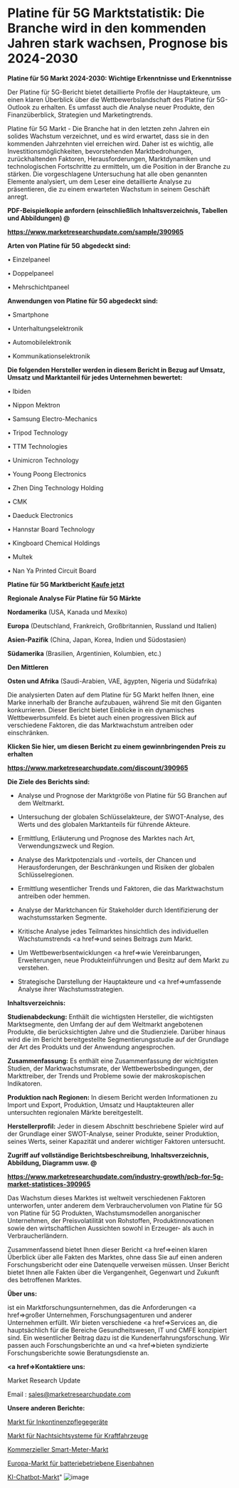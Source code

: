 # Platine für 5G Marktstatistik: Die Branche wird in den kommenden Jahren stark wachsen, Prognose bis 2024-2030

<strong>Platine für 5G Markt 2024-2030: Wichtige Erkenntnisse und Erkenntnisse</strong>

Der Platine für 5G-Bericht bietet detaillierte Profile der Hauptakteure, um einen klaren Überblick über die Wettbewerbslandschaft des Platine für 5G-Outlook zu erhalten. Es umfasst auch die Analyse neuer Produkte, den Finanzüberblick, Strategien und Marketingtrends.

Platine für 5G Markt - Die Branche hat in den letzten zehn Jahren ein solides Wachstum verzeichnet, und es wird erwartet, dass sie in den kommenden Jahrzehnten viel erreichen wird. Daher ist es wichtig, alle Investitionsmöglichkeiten, bevorstehenden Marktbedrohungen, zurückhaltenden Faktoren, Herausforderungen, Marktdynamiken und technologischen Fortschritte zu ermitteln, um die Position in der Branche zu stärken. Die vorgeschlagene Untersuchung hat alle oben genannten Elemente analysiert, um dem Leser eine detaillierte Analyse zu präsentieren, die zu einem erwarteten Wachstum in seinem Geschäft anregt.



<strong><b>PDF-Beispielkopie anfordern (einschließlich Inhaltsverzeichnis, Tabellen und Abbildungen) @ </b></strong>

<strong><a href=https://www.marketresearchupdate.com/sample/390965>

<strong>https://www.marketresearchupdate.com/sample/390965</u></a></strong></strong>



<strong>Arten von Platine für 5G abgedeckt sind:</strong>

• Einzelpaneel

• Doppelpaneel

• Mehrschichtpaneel



<strong>Anwendungen von Platine für 5G abgedeckt sind:</strong>

• Smartphone

• Unterhaltungselektronik

• Automobilelektronik

• Kommunikationselektronik



<strong>Die folgenden Hersteller werden in diesem Bericht in Bezug auf Umsatz, Umsatz und Marktanteil für jedes Unternehmen bewertet:</strong>

• Ibiden

• Nippon Mektron

• Samsung Electro-Mechanics

• Tripod Technology

• TTM Technologies

• Unimicron Technology

• Young Poong Electronics

• Zhen Ding Technology Holding

• CMK

• Daeduck Electronics

• Hannstar Board Technology

• Kingboard Chemical Holdings

• Multek

• Nan Ya Printed Circuit Board



<strong>Platine für 5G Marktbericht <a href=https://www.marketresearchupdate.com/buynow/390965>Kaufe jetzt</a></strong>



<strong>Regionale Analyse Für Platine für 5G Märkte</strong>



<strong>Nordamerika</strong> (USA, Kanada und Mexiko)



<strong>Europa</strong> (Deutschland, Frankreich, Großbritannien, Russland und Italien)



<strong>Asien-Pazifik</strong> (China, Japan, Korea, Indien und Südostasien)



<strong>Südamerika</strong> (Brasilien, Argentinien, Kolumbien, etc.)



<strong>Den Mittleren</strong> 

<strong>Osten und Afrika</strong> (Saudi-Arabien, VAE, ägypten, Nigeria und Südafrika)

Die analysierten Daten auf dem Platine für 5G Markt helfen Ihnen, eine Marke innerhalb der Branche aufzubauen, während Sie mit den Giganten konkurrieren. Dieser Bericht bietet Einblicke in ein dynamisches Wettbewerbsumfeld. Es bietet auch einen progressiven Blick auf verschiedene Faktoren, die das Marktwachstum antreiben oder einschränken.



<strong>Klicken Sie hier, um diesen Bericht zu einem gewinnbringenden Preis zu erhalten
</strong>

<strong><a href=https://www.marketresearchupdate.com/discount/390965>https://www.marketresearchupdate.com/discount/390965</b></u></strong></a>



<strong>Die Ziele des Berichts sind:</strong>

- Analyse und Prognose der Marktgröße von Platine für 5G Branchen auf dem Weltmarkt.

- Untersuchung der globalen Schlüsselakteure, der SWOT-Analyse, des Werts und des globalen Marktanteils für führende Akteure.

- Ermittlung, Erläuterung und Prognose des Marktes nach Art, Verwendungszweck und Region.

- Analyse des Marktpotenzials und -vorteils, der Chancen und Herausforderungen, der Beschränkungen und Risiken der globalen Schlüsselregionen.

- Ermittlung wesentlicher Trends und Faktoren, die das Marktwachstum antreiben oder hemmen.

- Analyse der Marktchancen für Stakeholder durch Identifizierung der wachstumsstarken Segmente.

- Kritische Analyse jedes Teilmarktes hinsichtlich des individuellen Wachstumstrends <a href=>und</a> seines Beitrags zum Markt.

- Um Wettbewerbsentwicklungen <a href=>wie</a> Vereinbarungen, Erweiterungen, neue Produkteinführungen und Besitz auf dem Markt zu verstehen.

- Strategische Darstellung der Hauptakteure und <a href=>umfas</a>sende Analyse ihrer Wachstumsstrategien.



<strong>Inhaltsverzeichnis:</strong>



<strong>Studienabdeckung:</strong> Enthält die wichtigsten Hersteller, die wichtigsten Marktsegmente, den Umfang der auf dem Weltmarkt angebotenen Produkte, die berücksichtigten Jahre und die Studienziele. Darüber hinaus wird die im Bericht bereitgestellte Segmentierungsstudie auf der Grundlage der Art des Produkts und der Anwendung angesprochen.



<strong>Zusammenfassung:</strong> Es enthält eine Zusammenfassung der wichtigsten Studien, der Marktwachstumsrate, der Wettbewerbsbedingungen, der Markttreiber, der Trends und Probleme sowie der makroskopischen Indikatoren.



<strong>Produktion nach Regionen:</strong> In diesem Bericht werden Informationen zu Import und Export, Produktion, Umsatz und Hauptakteuren aller untersuchten regionalen Märkte bereitgestellt.



<strong>Herstellerprofil:</strong> Jeder in diesem Abschnitt beschriebene Spieler wird auf der Grundlage einer SWOT-Analyse, seiner Produkte, seiner Produktion, seines Werts, seiner Kapazität und anderer wichtiger Faktoren untersucht.



<strong><b>Zugriff auf vollständige Berichtsbeschreibung, Inhaltsverzeichnis, Abbildung, Diagramm usw. @ </b></strong>

<strong><a href=https://www.marketresearchupdate.com/industry-growth/pcb-for-5g-market-statistices-390965>https://www.marketresearchupdate.com/industry-growth/pcb-for-5g-market-statistices-390965</a></strong>

Das Wachstum dieses Marktes ist weltweit verschiedenen Faktoren unterworfen, unter anderem dem Verbrauchervolumen von Platine für 5G von Platine für 5G Produkten, Wachstumsmodellen anorganischer Unternehmen, der Preisvolatilität von Rohstoffen, Produktinnovationen sowie den wirtschaftlichen Aussichten sowohl in Erzeuger- als auch in Verbraucherländern.

Zusammenfassend bietet Ihnen dieser Bericht <a href=>einen</a> klaren Überblick über alle Fakten des Marktes, ohne dass Sie auf einen anderen Forschungsbericht oder eine Datenquelle verweisen müssen. Unser Bericht bietet Ihnen alle Fakten über die Vergangenheit, Gegenwart und Zukunft des betroffenen Marktes.



<strong>Über uns:</strong>

 ist ein Marktforschungsunternehmen, das die Anforderungen <a href=>großer</a> Unternehmen, Forschungsagenturen und anderer Unternehmen erfüllt. Wir bieten verschiedene <a href=>Services</a> an, die hauptsächlich für die Bereiche Gesundheitswesen, IT und CMFE konzipiert sind. Ein wesentlicher Beitrag dazu ist die Kundenerfahrungsforschung. Wir passen auch Forschungsberichte an und <a href=>bieten</a> syndizierte Forschungsberichte sowie Beratungsdienste an.



<strong><a href=>Kontaktiere uns:</a></strong>

Market Research Update

Email : sales@marketresearchupdate.com



<strong>Unsere anderen Berichte:</strong>

<a href=https://www.linkedin.com/pulse/incontinence-care-devices-market-growth-possibilities>Markt für Inkontinenzpflegegeräte</a>

<a href=https://www.linkedin.com/pulse/automotive-night-vision-systems-market-outlooks>Markt für Nachtsichtsysteme für Kraftfahrzeuge</a>

<a href=https://www.linkedin.com/pulse/commercial-smart-meter-market-analysis-segment-region>Kommerzieller Smart-Meter-Markt</a>

<a href=https://www.linkedin.com/pulse/europe-battery-railways-market-upcoming-trends>Europa-Markt für batteriebetriebene Eisenbahnen</a>

<a href=https://www.linkedin.com/pulse/ai-chatbot-market-new-report-future-0nmcc/>KI-Chatbot-Markt</a>"
![image](https://github.com/Gayatrikarjule/Market-Analysis-361/assets/97346546/e787dc29-6afa-416b-bda4-1efd877d2b8d)
